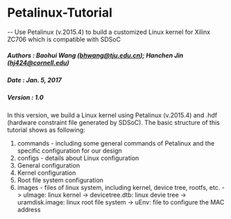 # Petalinux-Tutorial
-- Use Petalinux (v.2015.4) to build a customized Linux kernel for Xilinx ZC706 which is compatible with SDSoC

##### Authors : Baohui Wang (bhwang@tju.edu.cn); Hanchen Jin (hj424@cornell.edu)
##### Date    : Jan. 5, 2017
##### Version : 1.0

In this version, we build a Linux kernel using Petalinux (v.2015.4) and .hdf (hardware constraint file generated by SDSoC).
The basic structure of this tutorial shows as following:

1. commands - including some general commands of Petalinux and the specific configuration for our design
2. configs - details about Linux configuration
  1. General configuration 
  2. Kernel configuration
  3. Root file system configuration   
3. images - files of linux system, including kernel, device tree, rootfs, etc.
-> uImage: linux kernel
-> devicetree.dtb: linux devie tree
-> uramdisk.image: linux root file system
-> uEnv: file to configure the MAC address
